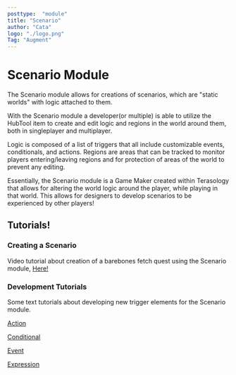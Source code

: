 ```yaml
---
posttype:  "module"  
title: "Scenario"
author: "Cata"
logo: "./logo.png"
Tag: "Augment"
---
```

# Scenario Module
The Scenario module allows for creations of scenarios, which are "static worlds" with logic attached to them.

With the Scenario module a developer(or multiple) is able to utilize the HubTool item to create and edit logic and regions in the world around them, both in singleplayer and multiplayer.

Logic is composed of a list of triggers that all include customizable events, conditionals, and actions. Regions are areas that can be tracked to monitor players entering/leaving regions and for protection of areas of the world to prevent any editing.

Essentially, the Scenario module is a Game Maker created within Terasology that allows for altering the world logic around the player, while playing in that world. This allows for designers to develop scenarios to be experienced by other players!


## Tutorials!

### Creating a Scenario
Video tutorial about creation of a barebones fetch quest using the Scenario module, [Here!](https://youtu.be/lsEGuzC2MfQ)

### Development Tutorials
Some text tutorials about developing new trigger elements for the Scenario module.

[Action](tutorials/ActionTutorial.md)

[Conditional](tutorials/ConditionalTutorial.md)

[Event](tutorials/EventTutorial.md)

[Expression](tutorials/ExpressionTutorial.md)
